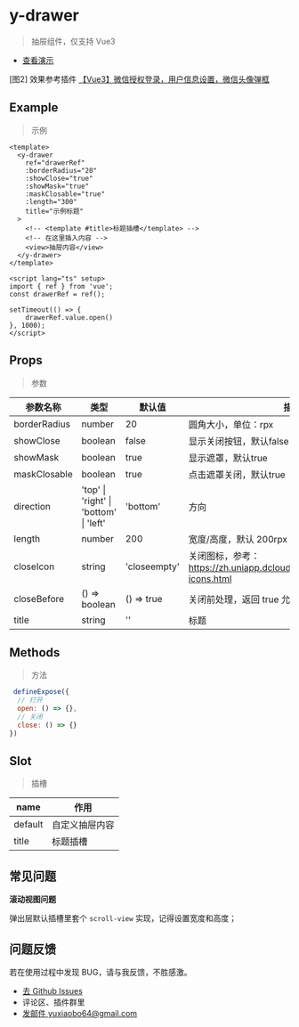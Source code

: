 # y-drawer

> 抽屉组件，仅支持 Vue3

- [查看演示](https://y-components.netlify.app/#/pages/drawer/index)

[图2] 效果参考插件 [【Vue3】微信授权登录，用户信息设置，微信头像弹框](https://ext.dcloud.net.cn/plugin?id=19510)

## Example

> 示例

```vue
<template>
  <y-drawer
    ref="drawerRef"
    :borderRadius="20"
    :showClose="true"
    :showMask="true"
    :maskClosable="true"
    :length="300"
    title="示例标题"
  >
    <!-- <template #title>标题插槽</template> -->
    <!-- 在这里插入内容 -->
    <view>抽屉内容</view>
  </y-drawer>
</template>

<script lang="ts" setup>
import { ref } from 'vue';
const drawerRef = ref();

setTimeout(() => {
    drawerRef.value.open()
}, 1000);
</script>
```

## Props

> 参数

| 参数名称       | 类型                              | 默认值       | 描述                                       |
| ------------ | --------------------------------- | ---------- | ---------------------------------------- |
| borderRadius | number                            | 20          | 圆角大小，单位：rpx                          |
| showClose    | boolean                           | false      | 显示关闭按钮，默认false                     |
| showMask     | boolean                           | true       | 显示遮罩，默认true                          |
| maskClosable | boolean                           | true       | 点击遮罩关闭，默认true                       |
| direction    | 'top' \| 'right' \| 'bottom' \| 'left' | 'bottom'   | 方向                                       |
| length       | number                            | 200        | 宽度/高度，默认 200rpx                       |
| closeIcon    | string                            | 'closeempty' | 关闭图标，参考：<https://zh.uniapp.dcloud.io/component/uniui/uni-icons.html> |
| closeBefore  | () => boolean                     | () => true | 关闭前处理，返回 true 允许关闭，否则不可关闭    |
| title        | string                            | ''         | 标题                                       |

## Methods

> 方法

```js
 defineExpose({
  // 打开
  open: () => {},
  // 关闭
  close: () => {}
})
```

## Slot

> 插槽

| name | 作用   |
| ---- | ---- |
| default | 自定义抽屉内容 |
| title | 标题插槽 |

## 常见问题

**滚动视图问题**

弹出层默认插槽里套个 `scroll-view` 实现，记得设置宽度和高度；

## 问题反馈

若在使用过程中发现 BUG，请与我反馈，不胜感激。

- [去 Github Issues](https://github.com/edk24/y-components/issues)
- 评论区、插件群里
- [发邮件 yuxiaobo64@gmail.com](mailto:yuxiaobo64@gmail.com)
